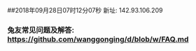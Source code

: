 ##2018年09月28日07时12分07秒 新址: 142.93.106.209
### 兔友常见问题及解答: https://github.com/wanggonging/d/blob/w/FAQ.md
